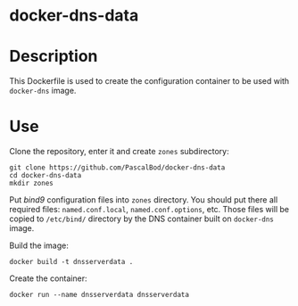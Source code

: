 docker-dns-data
===============

# Description
This Dockerfile is used to create the configuration container to be used 
with `docker-dns` image.

# Use
Clone the repository, enter it and create `zones` subdirectory:
```
git clone https://github.com/PascalBod/docker-dns-data
cd docker-dns-data
mkdir zones
```

Put *bind9* configuration files into `zones` directory. You should put there 
all required files: `named.conf.local`, `named.conf.options`, etc. Those files
will be copied to `/etc/bind/` directory by the DNS container built on 
`docker-dns` image.

Build the image:
```
docker build -t dnsserverdata .
```

Create the container:
```
docker run --name dnsserverdata dnsserverdata
```
